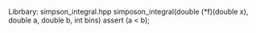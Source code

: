 Librbary: simpson_integral.hpp
simposon_integral(double (*f)(double x), double a, double b, int bins)
assert (a < b);